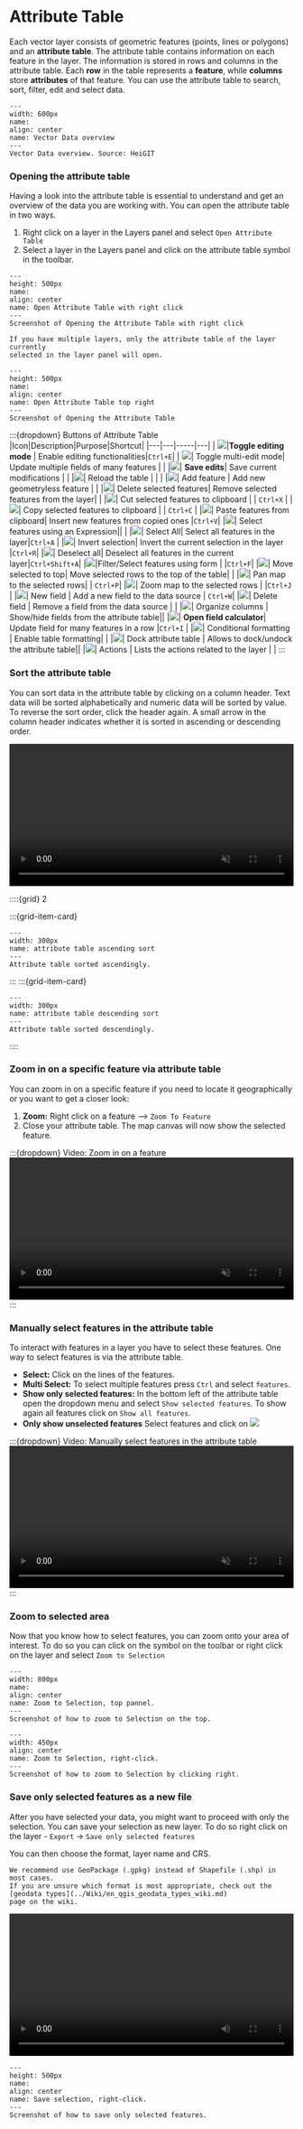 # Attribute Table


Each vector layer consists of geometric features (points, lines or polygons) and 
an __attribute table__. The attribute table contains information on each feature 
in the layer. The information is stored in rows and columns in the attribute table. 
Each __row__ in the table represents a __feature__, while __columns__ store 
__attributes__ of that feature. You can use the attribute table to search, sort, 
filter, edit and select data.


```{figure} /fig/en_vector_data_overview.drawio.png
---
width: 600px
name: 
align: center
name: Vector Data overview
---
Vector Data overview. Source: HeiGIT
```

### Opening the attribute table

Having a look into the attribute table is essential to understand and get an overview of the 
data you are working with. You can open the attribute table in two ways. 

1. Right click on a layer in the Layers panel and select `Open Attribute Table` 
2. Select a layer in the Layers panel and click on the attribute table symbol in 
   the toolbar. 

```{figure} /fig/en_attributetable_right_click.png
---
height: 500px
name:
align: center
name: Open Attribute Table with right click
---
Screenshot of Opening the Attribute Table with right click
```

```{note} 
If you have multiple layers, only the attribute table of the layer currently 
selected in the layer panel will open. 
```

```{figure} /fig/en_attributetable_top_right.png
---
height: 500px
name: 
align: center
name: Open Attribute Table top right
---
Screenshot of Opening the Attribute Table
```

:::{dropdown} Buttons of Attribute Table
|Icon|Description|Purpose|Shortcut|
|---|---|-----|---|
| ![](/fig/mActionToggleEditing.png)|__Toggle editing mode__ | Enable editing functionalities|`Ctrl+E`|
| ![](/fig/mActionMultiEdit.png)| Toggle multi-edit mode| Update multiple fields of many features          |  |
|![](/fig/mActionSaveEdits.png)| __Save edits__| Save current modifications                        | |
|![](/fig/mActionRefresh.png)| Reload the table  | | |
|![](/fig/mActionNewTableRow.png)| Add feature | Add new geometryless feature |  |
|![](/fig/mActionDeleteSelectedFeatures.png)| Delete selected features| Remove selected features from the layer|  |
|![](/fig/mActionEditCut.png)| Cut selected features to clipboard    |  | `Ctrl+X` |
|![](/fig/mActionCopySelected.png)| Copy selected features to clipboard   |   | `Ctrl+C`      |
|![](/fig/mActionEditPaste.png)| Paste features from clipboard| Insert new features from copied ones |`Ctrl+V`|
|![](/fig/mIconExpressionSelect.png)| Select features using an Expression|| | 
|![](/fig/mActionSelectAll.png)| Select All| Select all features in the layer|`Ctrl+A`      |
|![](/fig/mActionInvertSelection.png)| Invert selection| Invert the current selection in the layer |`Ctrl+R`|
|![](/fig/mActionDeselectActiveLayer.png)| Deselect all| Deselect all features in the current layer|`Ctrl+Shift+A`|
|![](/fig/mActionFilterMap.png)|Filter/Select features using form     | |`Ctrl+F`|
|![](/fig/mActionSelectedToTop.png)| Move selected to top| Move selected rows to the top of the table|  |
|![](/fig/mActionPanToSelected.png)| Pan map to the selected rows|  | `Ctrl+P`|
|![](/fig/mActionZoomToSelected.png)| Zoom map to the selected rows | |`Ctrl+J`      |
|![](/fig/mActionNewAttribute.png)| New field | Add a new field to the data source | `Ctrl+W`|
|![](/fig/mActionDeleteAttribute.png)| Delete field  | Remove a field from the data source | |
|![](/fig/mActionEditTable.png)| Organize columns | Show/hide fields from the attribute table||
|![](/fig/mActionCalculateField.png)| __Open field calculator__| Update field for many features in a row |`Ctrl+I`      |
|![](/fig/mActionConditionalFormatting.png)| Conditional formatting | Enable table formatting| |
|![](/fig/dock.png)| Dock attribute table | Allows to dock/undock the attribute table||
|![](/fig/mAction.png)| Actions | Lists the actions related to the layer           | |
:::

<!-- ADD: WHat will be the most important of these. Needs more explanation. EN-->


### Sort the attribute table

You can sort data in the attribute table by clicking on a column header. Text data will 
be sorted alphabetically and numeric data will be sorted by value. To reverse 
the sort order, click the header again. A small arrow in the column header 
indicates whether it is sorted in ascending or descending order. 

<video width="100%" controls muted src="https://github.com/GIScience/gis-training-resource-center/raw/main/fig/qgis_show_attribute_table.mp4"></video>

::::{grid} 2

:::{grid-item-card} 
```{figure} /fig/en_ascending.png
---
width: 300px
name: attribute table ascending sort
---
Attribute table sorted ascendingly. 
```
:::
:::{grid-item-card}
```{figure} /fig/en_descending.png
---
width: 300px
name: attribute table descending sort
---
Attribute table sorted descendingly.  
```
::::

### Zoom in on a specific feature via attribute table

You can zoom in on a specific feature if you need to locate it geographically or you want to get a closer look: 

1. __Zoom:__ Right click on a feature --> `Zoom To Feature`
2. Close your attribute table. The map canvas will now show the selected feature. 

:::{dropdown} Video: Zoom in on a feature
<video width="100%" controls muted src="https://github.com/GIScience/gis-training-resource-center/raw/main/fig/qgis_zoom_to_feature.mp4"></video>
:::

### Manually select features in the attribute table

To interact with features in a layer you have to select these features. One way 
to select features is via the attribute table.

* __Select:__ Click on the lines of the features. 
* __Multi Select:__ To select multiple features press `Ctrl` and select `features`.
* __Show only selected features:__ In the bottom left of the attribute table open 
  the dropdown menu and select `Show selected features`. To show again all 
  features click on `Show all features`. 
* __Only show unselected features__ Select features and click on ![](/fig/mActionInvertSelection.png)

:::{dropdown} Video: Manually select features in the attribute table
<video width="100%" controls muted src="https://github.com/GIScience/gis-training-resource-center/raw/main/fig/qgis_attribute_table_select.mp4"></video>
:::

### Zoom to selected area
Now that you know how to select features, you can zoom onto your area of 
interest. To do so you can click on the symbol on the toolbar or right click 
on the layer and select `Zoom to Selection`

```{figure} /fig/en_zoom_to_selection_1.png
---
width: 800px
name:
align: center
name: Zoom to Selection, top pannel.
---
Screenshot of how to zoom to Selection on the top.
```

```{figure} /fig/en_zoom_to_selection_2.png
---
width: 450px
align: center
name: Zoom to Selection, right-click.
---
Screenshot of how to zoom to Selection by clicking right.
```

### Save only selected features as a new file

After you have selected your data, you might want to proceed with only the 
selection. You can save your selection as new layer. To do so right click on the 
layer - `Export` -> `Save only selected features`

You can then choose the format, layer name and CRS.

```{tip}
We recommend use GeoPackage (.gpkg) instead of Shapefile (.shp) in most cases. 
If you are unsure which format is most appropriate, check out the [geodata types](../Wiki/en_qgis_geodata_types_wiki.md)
page on the wiki.
```


<video width="100%" controls src="https://github.com/GIScience/gis-training-resource-center/raw/main/fig/en_qgis_select_export_wiki.mp4"></video>


```{figure} /fig/en_save_selection.png
---
height: 500px
name:
align: center
name: Save selection, right-click.
---
Screenshot of how to save only selected features.
```